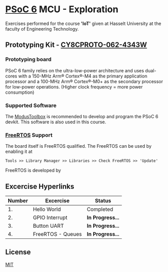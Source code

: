 # [PSoC 6](https://www.cypress.com/products/psoc-6-microcontrollers-32-bit-arm-cortex-m4m0) MCU - Exploration
Exercises performed for the course **'IoT'** given at Hasselt University at the faculty of Engineering Technology.

## Prototyping Kit - [CY8CPROTO-062-4343W](https://www.cypress.com/documentation/development-kitsboards/psoc-6-wi-fi-bt-prototyping-kit-cy8cproto-062-4343w)
### Prototyping board
PSoC 6 family relies on the ultra-low-power architecture and uses dual-cores with a 150-MHz Arm® Cortex®-M4 as the primary application processor and a 100-MHz Arm® Cortex®-M0+ as the secondary processor for low-power operations. (Higher clock frequency = more power consumption)

### Supported Software
The [ModusToolbox](https://www.cypress.com/products/modustoolbox) is recommended to develop and program the PSoC 6 devkit. This software is also used in this course.

### [FreeRTOS](https://www.freertos.org/) Support
The board itself is FreeRTOS qualified. The FreeRTOS can be used by enabling it at 

```Tools >> Library Manager >> Libraries >> Check FreeRTOS >> 'Update'```

FreeRTOS is developed by 

## Excercise Hyperlinks
| Number | Excercise | Status |
| --- | --- | --- |
| 1. | Hello World | Completed |
| 2. | GPIO Interrupt | **In Progress...** |
| 3. | Button UART | **In Progress...** |
| 4. | FreeRTOS - Queues | **In Progress...** |

## License
[MIT](https://choosealicense.com/licenses/mit/)
